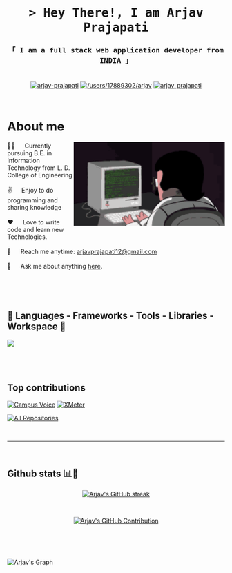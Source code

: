 <!-- Intro  -->
<h1 align="center">
        <samp>&gt; Hey There!, I am
                <b color="blue">Arjav Prajapati</b>
        </samp>
</h1>

<h3 align="center"> 
  <samp>
    「 I am a full stack web application developer from <b>INDIA</b> 」
    <br>
    <br>
  </samp>
</h3>

<p align="center">
<a href="https://www.linkedin.com/in/arjav-prajapati" target="blank"><img align="center" src="https://raw.githubusercontent.com/rahuldkjain/github-profile-readme-generator/master/src/images/icons/Social/linked-in-alt.svg" alt="arjav-prajapati" height="30" width="40" /></a>
<a href="https://stackoverflow.com/users/17889302/arjav" target="blank"><img align="center" src="https://raw.githubusercontent.com/rahuldkjain/github-profile-readme-generator/master/src/images/icons/Social/stack-overflow.svg" alt="/users/17889302/arjav" height="30" width="40" /></a>
<a href="https://leetcode.com/u/arjav_prajapati/" target="blank"><img align="center" src="https://raw.githubusercontent.com/rahuldkjain/github-profile-readme-generator/master/src/images/icons/Social/leet-code.svg" alt="arjav_prajapati" height="30" width="40" /></a>
</p>
<br />

<!-- About Section -->

# About me

<p>
 <img align="right" width="350" src="/Assets/coding.gif" alt="Coding gif" />
 👨‍🎓 &emsp; Currently pursuing B.E. in Information Technology from L. D. College of Engineering <br/><br/>
 ✌️ &emsp; Enjoy to do programming and sharing knowledge <br/><br/>
 ❤️ &emsp; Love to write code and learn new Technologies.<br/><br/>
 📧 &emsp; Reach me anytime: <a href="mailto:arjavprajapati12@gmail.com">arjavprajapati12@gmail.com<a><br/><br/>
 💬 &emsp; Ask me about anything <a href="https://github.com/arjav-prajapati/arjav-prajapati/issue">here</a>.
</p>

<br/>
<br/>
<br/>

## 🚀 Languages - Frameworks - Tools - Libraries - Workspace 🚀

<p align="left">
    <img src="https://skillicons.dev/icons?i=c,cpp,java,html,css,js,php,nodejs,npm,react,expressjs,nextjs,tailwindcss,graphql,mongodb,mysql,postgresql,redis,git,github" 
</p>

<br/>
<br/>
<br/>
<br/>

## Top contributions

[![Campus Voice](https://github-readme-stats.vercel.app/api/pin/?username=arjav-prajapati&repo=CampusVoice&border_color=7F3FBF&bg_color=0D1117&title_color=C9D1D9&text_color=8B949E&icon_color=7F3FBF)](https://github.com/arjav-prajapati/CampusVoice)
[![XMeter](https://github-readme-stats.vercel.app/api/pin/?username=arjav-prajapati&repo=XMeter&border_color=7F3FBF&bg_color=0D1117&title_color=C9D1D9&text_color=8B949E&icon_color=7F3FBF)](https://github.com/arjav-prajapati/XMeter)

<p align="left">
  <a href="https://github.com/arjav-prajapati?tab=repositories" target="_blank"><img alt="All Repositories" title="All Repositories" src="https://img.shields.io/badge/-All%20Repos-2962FF?style=for-the-badge&logo=koding&logoColor=white"/></a>
</p>

<br/>
<hr/>
<br/>

## Github stats 📊📶

<p align="center">
  <a href="https://github.com/arjav-prajapati">
    <img src="https://github-readme-streak-stats.herokuapp.com/?user=arjav-prajapati&theme=radical&border=7F3FBF&background=0D1117" alt="Arjav's GitHub streak"/>
  </a>
</p>
<br/>

<p align="center">
  <a href="https://github.com/arjav-prajapati">
    <img src="https://github-profile-summary-cards.vercel.app/api/cards/profile-details?username=arjav-prajapati&theme=radical" alt="Arjav's GitHub Contribution"/>
  </a>
</p>
<br/>

<a> 
<!--     <a href="https://github.com/arjav-prajapati"><img alt="Arjav's Github Stats" src="https://denvercoder1-github-readme-stats.vercel.app/api?username=arjav-prajapati&show_icons=true&count_private=true&theme=react&border_color=7F3FBF&bg_color=0D1117&title_color=F85D7F&icon_color=F8D866" height="192px" width="49.5%"/></a> -->
<!--   <a href="https://github.com/arjav-prajapati"><img alt="Arjav's Top Languages" src="https://denvercoder1-github-readme-stats.vercel.app/api/top-langs/?username=arjav-prajapati&langs_count=8&layout=compact&theme=react&border_color=7F3FBF&bg_color=0D1117&title_color=F85D7F&icon_color=F8D866" height="192px" width="49.5%"/></a> -->
  <br/>
</a>
<br/>

![Arjav's Graph](https://github-readme-activity-graph.vercel.app/graph?username=arjav-prajapati&custom_title=Arjav's%20GitHub%20Activity%20Graph&bg_color=0D1117&color=7F3FBF&line=7F3FBF&point=7F3FBF&area_color=FFFFFF&title_color=FFFFFF&area=true)
